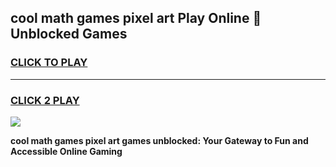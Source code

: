 
## cool math games pixel art Play Online 👋 Unblocked Games
<h3>
<a href="https://news.freeplayer.one?title=cool_math_games_pixel_art&ref=17CMG">CLICK TO PLAY</a></h3>
<hr>

<h3>
<a href="https://news.freeplayer.one?title=cool_math_games_pixel_art&ref=17CMG">CLICK 2 PLAY</a>
  
</h3>

<a href="https://news.freeplayer.one?title=cool_math_games_pixel_art&ref=17CMG/"><img src="https://clearcache.store/games.png"></a>


**cool math games pixel art games unblocked: Your Gateway to Fun and Accessible Online Gaming**
